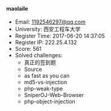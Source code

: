 #### maolaile  

* Email: 1192546297@qq.com  
* University: 西安工程车大学  
* Register Time: 2017-06-20 14:37:05  
* Register IP: 222.25.4.132  
* Score: 561  
* Solved challenges: 
  * 真正的签到题  
  * Source  
  * as fast as you can  
  * md5-vs-injection  
  * php-weak-type  
  * SniperOJ-Web-Browser  
  * php-object-injection  
